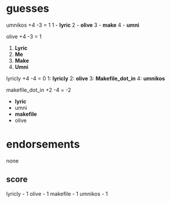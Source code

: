 # guesses
umnikos +4 -3 = 1
1 - **lyric**
2 - **olive**
3 - **make**
4 - **umni**

olive +4 -3 = 1
1. **Lyric** 
2. **Me** 
3. **Make** 
4. **Umni**

lyricly +4 -4 = 0
1: **lyricly**
2: **olive**
3: **Makefile_dot_in**
4: **umnikos**

makefile_dot_in +2 -4 = -2
* **lyric**
* umni
* **makefile**
* olive

# endorsements
none

## score
lyricly - 1
olive - 1
makefile - 1
umnikos - 1
